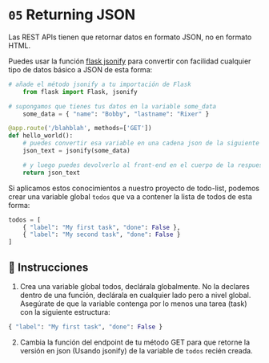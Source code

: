 # `05` Returning JSON

Las REST APIs tienen que retornar datos en formato JSON, no en formato HTML.

Puedes usar la función [flask jsonify](https://flask.palletsprojects.com/en/3.0.x/api/#flask.json.jsonify) para convertir con facilidad cualquier tipo de datos básico a JSON de esta forma:

```python
# añade el método jsonify a tu importación de Flask
    from flask import Flask, jsonify

# supongamos que tienes tus datos en la variable some_data
    some_data = { "name": "Bobby", "lastname": "Rixer" }

@app.route('/blahblah', methods=['GET'])
def hello_world():
    # puedes convertir esa variable en una cadena json de la siguiente manera
    json_text = jsonify(some_data)

    # y luego puedes devolverlo al front-end en el cuerpo de la respuesta de la siguiente manera
    return json_text
```

Si aplicamos estos conocimientos a nuestro proyecto de todo-list, podemos crear una variable global  `todos` que va a contener la lista de todos de esta forma:

```python
todos = [
    { "label": "My first task", "done": False },
    { "label": "My second task", "done": False }
]
```

## 📝 Instrucciones

1. Crea una variable global todos, declárala globalmente. No la declares dentro de una función, declárala en cualquier lado pero a nivel global. Asegúrate de que la variable contenga por lo menos una tarea (task) con la siguiente estructura:

```python
{ "label": "My first task", "done": False }
```

2. Cambia la función del endpoint de tu método GET para que retorne la versión en json (Usando jsonify) de la variable de `todos` recién creada.
